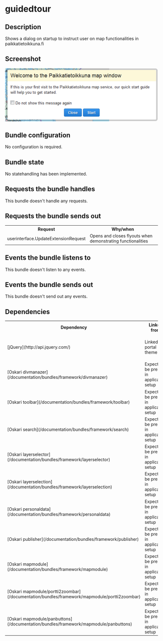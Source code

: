 # guidedtour

## Description

Shows a dialog on startup to instruct user on map functionalities in paikkatietoikkuna.fi

## Screenshot

![screenshot](guidedtour.png)

## Bundle configuration

No configuration is required.

## Bundle state

No statehandling has been implemented.

## Requests the bundle handles

This bundle doesn't handle any requests.

## Requests the bundle sends out

<table class="table">
  <tr>
    <th>Request</th><th>Why/when</th>
  </tr>
  <tr>
    <td>userinterface.UpdateExtensionRequest</td><td>Opens and closes flyouts when demonstrating functionalities</td>
  </tr>
</table>

## Events the bundle listens to

This bundle doesn't listen to any events.

## Events the bundle sends out

This bundle doesn't send out any events.

## Dependencies

<table class="table">
  <tr>
    <th>Dependency</th><th>Linked from</th><th>Purpose</th>
  </tr>
  <tr>
    <td> [jQuery](http://api.jquery.com/) </td>
    <td> Linked in portal theme </td>
    <td> Used to create the component UI from begin to end</td>
  </tr>
  <tr>
    <td> [Oskari divmanazer](/documentation/bundles/framework/divmanazer) </td>
    <td> Expects to be present in application setup </td>
    <td> Needed for flyout/tile functionality</td>
  </tr>
  <tr>
    <td> [Oskari toolbar](/documentation/bundles/framework/toolbar) </td>
    <td> Expects to be present in application setup </td>
    <td> Needed for demonstrating functionality</td>
  </tr>
  <tr>
    <td> [Oskari search](/documentation/bundles/framework/search) </td>
    <td> Expects to be present in application setup </td>
    <td> Needed for demonstrating functionality</td>
  </tr>
  <tr>
    <td> [Oskari layerselector](/documentation/bundles/framework/layerselector) </td>
    <td> Expects to be present in application setup </td>
    <td> Needed for demonstrating functionality</td>
  </tr>
  <tr>
    <td> [Oskari layerselection](/documentation/bundles/framework/layerselection) </td>
    <td> Expects to be present in application setup </td>
    <td> Needed for demonstrating functionality</td>
  </tr>
  <tr>
    <td> [Oskari personaldata](/documentation/bundles/framework/personaldata) </td>
    <td> Expects to be present in application setup </td>
    <td> Needed for demonstrating functionality</td>
  </tr>
  <tr>
    <td> [Oskari publisher](/documentation/bundles/framework/publisher) </td>
    <td> Expects to be present in application setup </td>
    <td> Needed for demonstrating functionality</td>
  </tr>
  <tr>
    <td> [Oskari mapmodule](/documentation/bundles/framework/mapmodule) </td>
    <td> Expects to be present in application setup </td>
    <td> Needed for demonstrating functionality</td>
  </tr>
  <tr>
    <td> [Oskari mapmodule/portti2zoombar](/documentation/bundles/framework/mapmodule/portti2zoombar) </td>
    <td> Expects to be present in application setup </td>
    <td> Needed for demonstrating functionality</td>
  </tr>
  <tr>
    <td> [Oskari mapmodule/panbuttons](/documentation/bundles/framework/mapmodule/panbuttons) </td>
    <td> Expects to be present in application setup </td>
    <td> Needed for demonstrating functionality</td>
  </tr>
</table>
